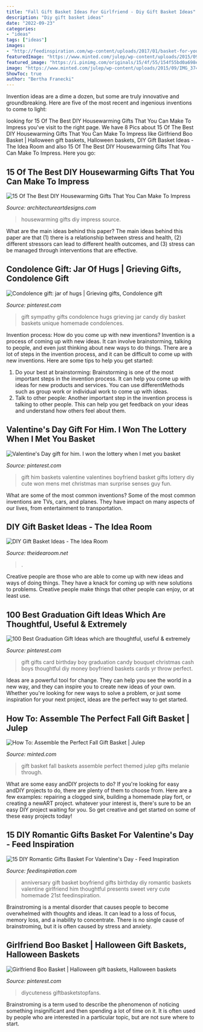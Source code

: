 ```yaml
---
title: "Fall Gift Basket Ideas For Girlfriend - Diy Gift Basket Ideas"
description: "Diy gift basket ideas"
date: "2022-09-23"
categories:
- "ideas"
tags: ["ideas"]
images:
- "http://feedinspiration.com/wp-content/uploads/2017/01/basket-for-your-valentine.jpg"
featuredImage: "https://www.minted.com/julep/wp-content/uploads/2015/09/IMG_3742.jpg"
featured_image: "https://i.pinimg.com/originals/15/4f/55/154f55bd0a698e1ee169082d8866c9e3.jpg"
image: "https://www.minted.com/julep/wp-content/uploads/2015/09/IMG_3742.jpg"
ShowToc: true
author: "Bertha Franecki"
---
```



Invention ideas are a dime a dozen, but some are truly innovative and groundbreaking. Here are five of the most recent and ingenious inventions to come to light: 

	

		
looking for 15 Of The Best DIY Housewarming Gifts That You Can Make To Impress you've visit to the right page. We have 8 Pics about 15 Of The Best DIY Housewarming Gifts That You Can Make To Impress like Girlfriend Boo Basket | Halloween gift baskets, Halloween baskets, DIY Gift Basket Ideas - The Idea Room and also 15 Of The Best DIY Housewarming Gifts That You Can Make To Impress. Here you go:
		
    
## 15 Of The Best DIY Housewarming Gifts That You Can Make To Impress

<img loading=lazy src="https://www.architectureartdesigns.com/wp-content/uploads/2017/01/15-Of-The-Best-DIY-Housewarming-Gifts-That-You-Can-Make-To-Impress-5.jpg" onerror="this.onerror=null;this.src='https://tse3.mm.bing.net/th?id=OIP.6efvdW4AEDn1s8FRWAgPxwHaK5&amp;pid=15.1';" alt="15 Of The Best DIY Housewarming Gifts That You Can Make To Impress">

_Source: architectureartdesigns.com_

>housewarming gifts diy impress source. 

	

What are the main ideas behind this paper?
The main ideas behind this paper are that (1) there is a relationship between stress and health, (2) different stressors can lead to different health outcomes, and (3) stress can be managed through interventions that are effective.

    
## Condolence Gift: Jar Of Hugs | Grieving Gifts, Condolence Gift

<img loading=lazy src="https://i.pinimg.com/736x/ca/0e/13/ca0e13309de6caf7168087ed779271d9--sympathy-gift-ideas-sympathy-basket.jpg" onerror="this.onerror=null;this.src='https://tse3.mm.bing.net/th?id=OIP.ZVbw4MI4PL0VZQlJ5tfjSwHaJ3&amp;pid=15.1';" alt="Condolence gift: jar of hugs | Grieving gifts, Condolence gift">

_Source: pinterest.com_

>gift sympathy gifts condolence hugs grieving jar candy diy basket baskets unique homemade condolences. 

	

Invention process: How do you come up with new inventions?
Invention is a process of coming up with new ideas. It can involve brainstorming, talking to people, and even just thinking about new ways to do things. There are a lot of steps in the invention process, and it can be difficult to come up with new inventions. Here are some tips to help you get started: 
1. Do your best at brainstorming: Brainstorming is one of the most important steps in the invention process. It can help you come up with ideas for new products and services. You can use differentMethods such as group work or individual work to come up with ideas. 
2. Talk to other people: Another important step in the invention process is talking to other people. This can help you get feedback on your ideas and understand how others feel about them. 

    
## Valentine&#039;s Day Gift For Him. I Won The Lottery When I Met You Basket

<img loading=lazy src="https://i.pinimg.com/736x/86/ca/d5/86cad527eb0ff6ad4037e95cc00ea592--valentine-baskets-for-him-gift-baskets-for-him.jpg" onerror="this.onerror=null;this.src='https://tse1.mm.bing.net/th?id=OIP.QIPgfeXOSjnIgSnFhrBiKwHaNL&amp;pid=15.1';" alt="Valentine&#039;s Day gift for him. I won the lottery when I met you basket">

_Source: pinterest.com_

>gift him baskets valentine valentines boyfriend basket gifts lottery diy cute won mens met christmas man surprise senses guy fun. 

	

What are some of the most common inventions?
Some of the most common inventions are TVs, cars, and planes. They have impact on many aspects of our lives, from entertainment to transportation.

    
## DIY Gift Basket Ideas - The Idea Room

<img loading=lazy src="https://www.theidearoom.net/wp-content/uploads/2016/10/Hot-Chocolate-Basket-1.jpg" onerror="this.onerror=null;this.src='https://tse2.mm.bing.net/th?id=OIP.dQBuA9nWqn5i5bZGY0yjvgHaLH&amp;pid=15.1';" alt="DIY Gift Basket Ideas - The Idea Room">

_Source: theidearoom.net_

>. 

	

Creative people are those who are able to come up with new ideas and ways of doing things. They have a knack for coming up with new solutions to problems. Creative people make things that other people can enjoy, or at least use.

    
## 100 Best Graduation Gift Ideas Which Are Thoughtful, Useful &amp; Extremely

<img loading=lazy src="https://i.pinimg.com/736x/2d/a3/ce/2da3ce827766e33478a73beccde2123e.jpg" onerror="this.onerror=null;this.src='https://tse3.mm.bing.net/th?id=OIP.g8NLJ9a2sC1OWz3yTmJRtAHaJ4&amp;pid=15.1';" alt="100 Best Graduation Gift Ideas which are thoughtful, useful &amp; extremely">

_Source: pinterest.com_

>gift gifts card birthday boy graduation candy bouquet christmas cash boys thoughtful diy money boyfriend baskets cards yr throw perfect. 

	

Ideas are a powerful tool for change. They can help you see the world in a new way, and they can inspire you to create new ideas of your own. Whether you're looking for new ways to solve a problem, or just some inspiration for your next project, ideas are the perfect way to get started.

    
## How To: Assemble The Perfect Fall Gift Basket | Julep

<img loading=lazy src="https://www.minted.com/julep/wp-content/uploads/2015/09/IMG_3742.jpg" onerror="this.onerror=null;this.src='https://tse2.mm.bing.net/th?id=OIP.Pf3PI-z9N6jZk92Mmf9PzQHaLH&amp;pid=15.1';" alt="How To: Assemble the Perfect Fall Gift Basket | Julep">

_Source: minted.com_

>gift basket fall baskets assemble perfect themed julep gifts melanie through. 

	

What are some easy andDIY projects to do?
If you're looking for easy andDIY projects to do, there are plenty of them to choose from. Here are a few examples: repairing a clogged sink, building a homemade play fort, or creating a newART project. whatever your interest is, there's sure to be an easy DIY project waiting for you. So get creative and get started on some of these easy projects today!

    
## 15 DIY Romantic Gifts Basket For Valentine&#039;s Day - Feed Inspiration

<img loading=lazy src="http://feedinspiration.com/wp-content/uploads/2017/01/basket-for-your-valentine.jpg" onerror="this.onerror=null;this.src='https://tse1.mm.bing.net/th?id=OIP.d14FbnFmLnZVHP4WNbbPBgHaJ3&amp;pid=15.1';" alt="15 DIY Romantic Gifts Basket For Valentine&#039;s Day - Feed Inspiration">

_Source: feedinspiration.com_

>anniversary gift basket boyfriend gifts birthday diy romantic baskets valentine girlfriend him thoughtful presents sweet very cute homemade 21st feedinspiration. 

	

Brainstroming is a mental disorder that causes people to become overwhelmed with thoughts and ideas. It can lead to a loss of focus, memory loss, and a inability to concentrate. There is no single cause of brainstroming, but it is often caused by stress and anxiety.

    
## Girlfriend Boo Basket | Halloween Gift Baskets, Halloween Baskets

<img loading=lazy src="https://i.pinimg.com/originals/15/4f/55/154f55bd0a698e1ee169082d8866c9e3.jpg" onerror="this.onerror=null;this.src='https://tse3.mm.bing.net/th?id=OIP.XBRROZUaWcYO3MxQR7r9gAHaJ4&amp;pid=15.1';" alt="Girlfriend Boo Basket | Halloween gift baskets, Halloween baskets">

_Source: pinterest.com_

>diycuteness giftbasketstopfans. 

	

Brainstroming is a term used to describe the phenomenon of noticing something insignificant and then spending a lot of time on it. It is often used by people who are interested in a particular topic, but are not sure where to start.


